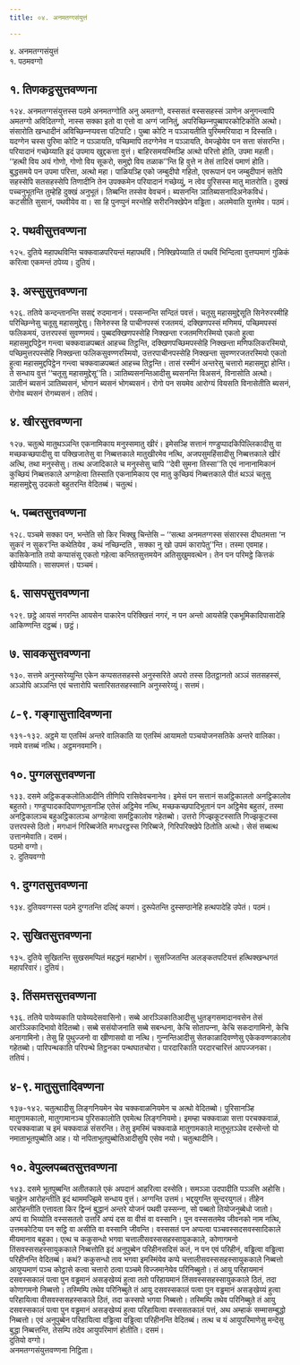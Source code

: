 ```yaml
---
title: ०४. अनमतग्गसंयुत्तं

---
```

४. अनमतग्गसंयुत्तं  
१. पठमवग्गो  


## १. तिणकट्ठसुत्तवण्णना

१२४. अनमतग्गसंयुत्तस्स पठमे अनमतग्गोति अनु अमतग्गो, वस्ससतं वस्ससहस्सं ञाणेन अनुगन्त्वापि अमतग्गो अविदितग्गो, नास्स सक्‍का इतो वा एत्तो वा अग्गं जानितुं, अपरिच्छिन्‍नपुब्बापरकोटिकोति अत्थो। संसारोति खन्धादीनं अविच्छिन्‍नप्पवत्ता पटिपाटि। पुब्बा कोटि न पञ्‍ञायतीति पुरिममरियादा न दिस्सति। यदग्गेन चस्स पुरिमा कोटि न पञ्‍ञायति, पच्छिमापि तदग्गेनेव न पञ्‍ञायति, वेमज्झेयेव पन सत्ता संसरन्ति। परियादानं गच्छेय्याति इदं उपमाय खुद्दकत्ता वुत्तं। बाहिरसमयस्मिञ्हि अत्थो परित्तो होति, उपमा महती। ‘‘हत्थी विय अयं गोणो, गोणो विय सूकरो, समुद्दो विय तळाक’’न्ति हि वुत्ते न तेसं तादिसं पमाणं होति। बुद्धसमये पन उपमा परित्ता, अत्थो महा। पाळियञ्हि एको जम्बुदीपो गहितो, एवरूपानं पन जम्बुदीपानं सतेपि सहस्सेपि सतसहस्सेपि तिणादीनि तेन उपक्‍कमेन परियादानं गच्छेय्युं, न त्वेव पुरिसस्स मातु मातरोति। दुक्खं पच्‍चनुभूतन्ति तुम्हेहि दुक्खं अनुभूतं। तिब्बन्ति तस्सेव वेवचनं। ब्यसनन्ति ञातिब्यसनादिअनेकविधं। कटसीति सुसानं, पथवीयेव वा। सा हि पुनप्पुनं मरन्तेहि सरीरनिक्खेपेन वड्ढिता। अलमेवाति युत्तमेव। पठमं।  


## २. पथवीसुत्तवण्णना

१२५. दुतिये महापथविन्ति चक्‍कवाळपरियन्तं महापथविं। निक्खिपेय्याति तं पथविं भिन्दित्वा वुत्तप्पमाणं गुळिकं करित्वा एकमन्तं ठपेय्य। दुतियं।  


## ३. अस्सुसुत्तवण्णना

१२६. ततिये कन्दन्तानन्ति ससद्दं रुदमानानं। पस्सन्‍नन्ति सन्दितं पवत्तं। चतूसु महासमुद्देसूति सिनेरुरस्मीहि परिच्छिन्‍नेसु चतूसु महासमुद्देसु। सिनेरुस्स हि पाचीनपस्सं रजतमयं, दक्खिणपस्सं मणिमयं, पच्छिमपस्सं फलिकमयं, उत्तरपस्सं सुवण्णमयं। पुब्बदक्खिणपस्सेहि निक्खन्ता रजतमणिरस्मियो एकतो हुत्वा महासमुद्दपिट्ठेन गन्त्वा चक्‍कवाळपब्बतं आहच्‍च तिट्ठन्ति, दक्खिणपच्छिमपस्सेहि निक्खन्ता मणिफलिकरस्मियो, पच्छिमुत्तरपस्सेहि निक्खन्ता फलिकसुवण्णरस्मियो, उत्तरपाचीनपस्सेहि निक्खन्ता सुवण्णरजतरस्मियो एकतो हुत्वा महासमुद्दपिट्ठेन गन्त्वा चक्‍कवाळपब्बतं आहच्‍च तिट्ठन्ति। तासं रस्मीनं अन्तरेसु चत्तारो महासमुद्दा होन्ति। ते सन्धाय वुत्तं ‘‘चतूसु महासमुद्देसू’’ति। ञातिब्यसनन्तिआदीसु ब्यसनन्ति विअसनं, विनासोति अत्थो। ञातीनं ब्यसनं ञातिब्यसनं, भोगानं ब्यसनं भोगब्यसनं। रोगो पन सयमेव आरोग्यं वियसति विनासेतीति ब्यसनं, रोगोव ब्यसनं रोगब्यसनं। ततियं।  


## ४. खीरसुत्तवण्णना

१२७. चतुत्थे मातुथञ्‍ञन्ति एकनामिकाय मनुस्समातु खीरं। इमेसञ्हि सत्तानं गण्डुप्पादकिपिल्‍लिकादीसु वा मच्छकच्छपादीसु वा पक्खिजातेसु वा निब्बत्तकाले मातुखीरमेव नत्थि, अजपसुमहिंसादीसु निब्बत्तकाले खीरं अत्थि, तथा मनुस्सेसु। तत्थ अजादिकाले च मनुस्सेसु चापि ‘‘देवी सुमना तिस्सा’’ति एवं नानानामिकानं कुच्छियं निब्बत्तकाले अग्गहेत्वा तिस्साति एकनामिकाय एव मातु कुच्छियं निब्बत्तकाले पीतं थञ्‍ञं चतूसु महासमुद्देसु उदकतो बहुतरन्ति वेदितब्बं। चतुत्थं।  


## ५. पब्बतसुत्तवण्णना

१२८. पञ्‍चमे सक्‍का पन, भन्तेति सो किर भिक्खु चिन्तेसि – ‘‘सत्था अनमतग्गस्स संसारस्स दीघतमत्ता ‘न सुकरं न सुकर’न्ति कथेतियेव , कथं नच्छिन्दति , सक्‍का नु खो उपमं कारापेतु’’न्ति। तस्मा एवमाह। कासिकेनाति तयो कप्पासंसू एकतो गहेत्वा कन्तितसुत्तमयेन अतिसुखुमवत्थेन। तेन पन परिमट्ठे कित्तकं खीयेय्याति। सासपमत्तं। पञ्‍चमं।  


## ६. सासपसुत्तवण्णना

१२९. छट्ठे आयसं नगरन्ति आयसेन पाकारेन परिक्खित्तं नगरं, न पन अन्तो आयसेहि एकभूमिकादिपासादेहि आकिण्णन्ति दट्ठब्बं। छट्ठं।  


## ७. सावकसुत्तवण्णना

१३०. सत्तमे अनुस्सरेय्युन्ति एकेन कप्पसतसहस्से अनुस्सरिते अपरो तस्स ठितट्ठानतो अञ्‍ञं सतसहस्सं, अञ्‍ञोपि अञ्‍ञन्ति एवं चत्तारोपि चत्तारिसतसहस्सानि अनुस्सरेय्युं। सत्तमं।  


## ८-९. गङ्गासुत्तादिवण्णना

१३१-१३२. अट्ठमे या एतस्मिं अन्तरे वालिकाति या एतस्मिं आयामतो पञ्‍चयोजनसतिके अन्तरे वालिका। नवमे वत्तब्बं नत्थि। अट्ठमनवमानि।  


## १०. पुग्गलसुत्तवण्णना

१३३. दसमे अट्ठिकङ्कलोतिआदीनि तीणिपि रासिवेवचनानेव। इमेसं पन सत्तानं सअट्ठिकालतो अनट्ठिकालोव बहुतरो। गण्डुप्पादकादिपाणभूतानञ्हि एतेसं अट्ठिमेव नत्थि, मच्छकच्छपादिभूतानं पन अट्ठिमेव बहुतरं, तस्मा अनट्ठिकालञ्‍च बहुअट्ठिकालञ्‍च अग्गहेत्वा समट्ठिकालोव गहेतब्बो। उत्तरो गिज्झकूटस्साति गिज्झकूटस्स उत्तरपस्से ठितो। मगधानं गिरिब्बजेति मगधरट्ठस्स गिरिब्बजे, गिरिपरिक्खेपे ठितोति अत्थो। सेसं सब्बत्थ उत्तानमेवाति। दसमं।  
पठमो वग्गो।  
२. दुतियवग्गो  


## १. दुग्गतसुत्तवण्णना

१३४. दुतियवग्गस्स पठमे दुग्गतन्ति दलिद्दं कपणं। दुरूपेतन्ति दुस्सण्ठानेहि हत्थपादेहि उपेतं। पठमं।  


## २. सुखितसुत्तवण्णना

१३५. दुतिये सुखितन्ति सुखसमप्पितं महद्धनं महाभोगं। सुसज्‍जितन्ति अलङ्कतपटियत्तं हत्थिक्खन्धगतं महापरिवारं। दुतियं।  


## ३. तिंसमत्तसुत्तवण्णना

१३६. ततिये पावेय्यकाति पावेय्यदेसवासिनो। सब्बे आरञ्‍ञिकातिआदीसु धुतङ्गसमादानवसेन तेसं आरञ्‍ञिकादिभावो वेदितब्बो। सब्बे ससंयोजनाति सब्बे सबन्धना, केचि सोतापन्‍ना, केचि सकदागामिनो, केचि अनागामिनो। तेसु हि पुथुज्‍जनो वा खीणासवो वा नत्थि। गुन्‍नन्तिआदीसु सेतकाळादिवण्णेसु एकेकवण्णकालोव गहेतब्बो। पारिपन्थकाति परिपन्थे तिट्ठनका पन्थघातचोरा। पारदारिकाति परदारचारित्तं आपज्‍जनका। ततियं।  


## ४-९. मातुसुत्तादिवण्णना

१३७-१४२. चतुत्थादीसु लिङ्गनियमेन चेव चक्‍कवाळनियमेन च अत्थो वेदितब्बो। पुरिसानञ्हि मातुगामकालो, मातुगामानञ्‍च पुरिसकालोति एवमेत्थ लिङ्गनियमो। इमम्हा चक्‍कवाळा सत्ता परचक्‍कवाळं, परचक्‍कवाळा च इमं चक्‍कवाळं संसरन्ति। तेसु इमस्मिं चक्‍कवाळे मातुगामकाले मातुभूतञ्‍ञेव दस्सेन्तो यो नमाताभूतपुब्बोति आह। यो नपिताभूतपुब्बोतिआदीसुपि एसेव नयो। चतुत्थादीनि।  


## १०. वेपुल्‍लपब्बतसुत्तवण्णना

१४३. दसमे भूतपुब्बन्ति अतीतकाले एकं अपदानं आहरित्वा दस्सेति। समञ्‍ञा उदपादीति पञ्‍ञत्ति अहोसि। चतूहेन आरोहन्तीति इदं थाममज्झिमे सन्धाय वुत्तं। अग्गन्ति उत्तमं। भद्दयुगन्ति सुन्दरयुगलं। तीहेन आरोहन्तीति एत्तावता किर द्विन्‍नं बुद्धानं अन्तरे योजनं पथवी उस्सन्‍ना, सो पब्बतो तियोजनुब्बेधो जातो।  
अप्पं वा भिय्योति वस्ससततो उत्तरिं अप्पं दस वा वीसं वा वस्सानि। पुन वस्ससतमेव जीवनको नाम नत्थि, उत्तमकोटिया पन सट्ठि वा असीति वा वस्सानि जीवन्ति। वस्ससतं पन अप्पत्वा पञ्‍चवस्सदसवस्सादिकाले मीयमानाव बहुका। एत्थ च ककुसन्धो भगवा चत्तालीसवस्ससहस्सायुककाले, कोणागमनो तिंसवस्ससहस्सायुककाले निब्बत्तोति इदं अनुपुब्बेन परिहीनसदिसं कतं, न पन एवं परिहीनं, वड्ढित्वा वड्ढित्वा परिहीनन्ति वेदितब्बं। कथं? ककुसन्धो ताव भगवा इमस्मिंयेव कप्पे चत्तालीसवस्ससहस्सायुककाले निब्बत्तो आयुप्पमाणं पञ्‍च कोट्ठासे कत्वा चत्तारो ठत्वा पञ्‍चमे विज्‍जमानेयेव परिनिब्बुतो। तं आयु परिहायमानं दसवस्सकालं पत्वा पुन वड्ढमानं असङ्खेय्यं हुत्वा ततो परिहायमानं तिंसवस्ससहस्सायुककाले ठितं, तदा कोणागमनो निब्बत्तो। तस्मिम्पि तथेव परिनिब्बुते तं आयु दसवस्सकालं पत्वा पुन वड्ढमानं असङ्खेय्यं हुत्वा परिहायित्वा वीसवस्ससहस्सकाले ठितं, तदा कस्सपो भगवा निब्बत्तो। तस्मिम्पि तथेव परिनिब्बुते तं आयु दसवस्सकालं पत्वा पुन वड्ढमानं असङ्खेय्यं हुत्वा परिहायित्वा वस्ससतकालं पत्तं, अथ अम्हाकं सम्मासम्बुद्धो निब्बत्तो। एवं अनुपुब्बेन परिहायित्वा वड्ढित्वा वड्ढित्वा परिहीनन्ति वेदितब्बं। तत्थ च यं आयुपरिमाणेसु मन्देसु बुद्धा निब्बत्तन्ति, तेसम्पि तदेव आयुपरिमाणं होतीति। दसमं।  
दुतियो वग्गो।  
अनमतग्गसंयुत्तवण्णना निट्ठिता।  